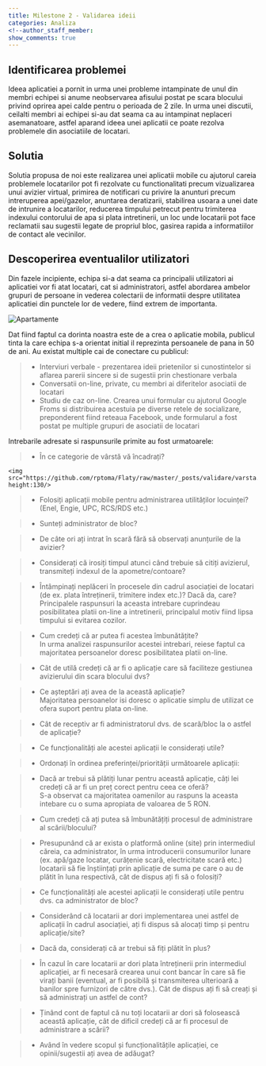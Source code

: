 ```yaml
---
title: Milestone 2 - Validarea ideii
categories: Analiza
<!--author_staff_member:
show_comments: true
---
```


## Identificarea problemei

Ideea aplicatiei a pornit in urma unei probleme intampinate de unul din membri echipei si anume neobservarea afisului postat pe scara blocului privind oprirea apei calde pentru o perioada de 2 zile. In urma unei discutii, ceilalti membri ai echipei si-au dat seama ca au intampinat neplaceri asemanatoare, astfel aparand ideea unei aplicatii ce poate rezolva problemele din asociatiile de locatari.


## Solutia

Solutia propusa de noi este realizarea unei aplicatii mobile cu ajutorul careia problemele locatarilor pot fi rezolvate cu functionalitati precum vizualizarea unui avizier virtual, primirea de notificari cu privire la anunturi precum intreruperea apei/gazelor, anuntarea deratizarii, stabilirea usoara a unei date de intrunire a locatarilor, reducerea timpului petrecut pentru trimiterea indexului contorului de apa si plata intretinerii, un loc unde locatarii pot face reclamatii sau sugestii legate de propriul bloc, gasirea rapida a informatiilor de contact ale vecinilor.


## Descoperirea eventualilor utilizatori

Din fazele incipiente, echipa si-a dat seama ca principalii utilizatori ai aplicatiei vor fi atat locatari, cat si administratori, astfel abordarea ambelor grupuri de persoane in vederea colectarii de informatii despre utilitatea aplicatiei din punctele lor de vedere, fiind extrem de importanta.

![Apartamente](https://images.unsplash.com/photo-1517732306149-e8f829eb588a?ixlib=rb-0.3.5&ixid=eyJhcHBfaWQiOjEyMDd9&s=f01588d10ff9d309abd7cf609fb7e265&auto=format&fit=crop&w=1952&q=80)

Dat fiind faptul ca dorinta noastra este de a crea o aplicatie mobila, publicul tinta la care echipa s-a orientat initial il reprezinta persoanele de pana in 50 de ani. Au existat multiple cai de conectare cu publicul:
> * Interviuri verbale - prezentarea ideii prietenilor si cunostintelor si aflarea parerii sincere si de sugestii prin chestionare verbala
> * Conversatii on-line, private, cu membri ai diferitelor asociatii de locatari
> * Studiu de caz on-line. Crearea unui formular cu ajutorul Google Froms si distribuirea acestuia pe diverse retele de socializare, preponderent fiind reteaua Facebook, unde formularul a fost postat pe multiple grupuri de asociatii de locatari

Intrebarile adresate si raspunsurile primite au fost urmatoarele:
> * În ce categorie de vârstă vă încadrați?  

    <img src="https://github.com/rptoma/Flaty/raw/master/_posts/validare/varsta.png" height:130/>

> * Folosiți aplicații mobile pentru administrarea utilităților locuinței? (Enel, Engie, UPC, RCS/RDS etc.)

> * Sunteți administrator de bloc?

> * De câte ori ați intrat în scară fără să observați anunțurile de la avizier?

> * Considerați că irosiți timpul atunci când trebuie să citiți avizierul, transmiteți indexul de la apometre/contoare?

> * Întâmpinați neplăceri în procesele din cadrul asociației de locatari (de ex. plata întreținerii, trimitere index etc.)? Dacă da, care?  
Principalele raspunsuri la aceasta intrebare cuprindeau posibilitatea platii on-line a intretinerii, principalul motiv fiind lipsa timpului si evitarea cozilor.

> * Cum credeți că ar putea fi acestea îmbunătățite?  
In urma analizei raspunsurilor acestei intrebari, reiese faptul ca majoritatea persoanelor doresc posibilitatea platii on-line.

> * Cât de utilă credeți că ar fi o aplicație care să faciliteze gestiunea avizierului din scara blocului dvs?

> * Ce așteptări ați avea de la această aplicație?  
Majoritatea persoanelor isi doresc o aplicatie simplu de utilizat ce ofera suport pentru plata on-line.

> * Cât de receptiv ar fi administratorul dvs. de scară/bloc la o astfel de aplicație?

> * Ce funcționalități ale acestei aplicații le considerați utile?

> * Ordonați în ordinea preferinței/priorității următoarele aplicații:

> * Dacă ar trebui să plătiți lunar pentru această aplicație, câți lei credeți că ar fi un preț corect pentru ceea ce oferă?    
S-a observat ca majoritatea oamenilor au raspuns la aceasta intebare cu o suma apropiata de valoarea de 5 RON.

> * Cum credeți că ați putea să îmbunătățiți procesul de administrare al scării/blocului?

> * Presupunând că ar exista o platformă online (site) prin intermediul căreia, ca administrator, în urma introducerii consumurilor lunare (ex. apă/gaze locatar, curățenie scară, electricitate scară etc.) locatarii să fie înștiințați prin aplicație de suma pe care o au de plătit în luna respectivă, cât de dispus ați fi să o folosiți?  

> * Ce funcționalități ale acestei aplicații le considerați utile pentru dvs. ca administrator de bloc?

> * Considerând că locatarii ar dori implementarea unei astfel de aplicații în cadrul asociației, ați fi dispus să alocați timp și pentru aplicație/site?

> * Dacă da, considerați că ar trebui să fiți plătit în plus?

> * În cazul în care locatarii ar dori plata întreținerii prin intermediul aplicației, ar fi necesară crearea unui cont bancar în care să fie virați banii (eventual, ar fi posibilă și transmiterea ulterioară a banilor spre furnizori de către dvs.). Cât de dispus ați fi să creați și să administrați un astfel de cont?

> * Ținând cont de faptul că nu toți locatarii ar dori să folosească această aplicație, cât de dificil credeți că ar fi procesul de administrare a scării?

> * Având în vedere scopul și funcționalitățile aplicației, ce opinii/sugestii ați avea de adăugat?

